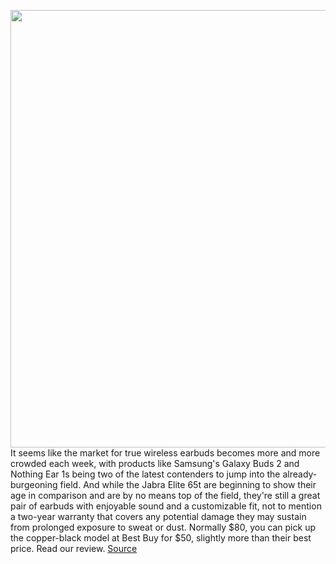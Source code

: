 <img src='https://cdn.vox-cdn.com/thumbor/yCN_zkqnRwzW0S3FdGzonzx11-o=/0x0:2040x1360/1200x800/filters:focal(857x517:1183x843)/cdn.vox-cdn.com/uploads/chorus_image/image/69714832/akrales_180411_2462_0052.0.jpg' width='700px' /><br/>
It seems like the market for true wireless earbuds becomes more and more crowded each week, with products like Samsung's Galaxy Buds 2 and Nothing Ear 1s being two of the latest contenders to jump into the already-burgeoning field. And while the Jabra Elite 65t are beginning to show their age in comparison and are by no means top of the field, they're still a great pair of earbuds with enjoyable sound and a customizable fit, not to mention a two-year warranty that covers any potential damage they may sustain from prolonged exposure to sweat or dust. Normally $80, you can pick up the copper-black model at Best Buy for $50, slightly more than their best price. Read our review.
<a href='https://www.theverge.com/good-deals/2021/8/12/22620961/jabra-elite-65t-earbuds-lg-c1-48-inch-oled-anker-nintendo-switch-deal-sale'> Source <a/>